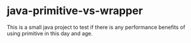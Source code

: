 # java-primitive-vs-wrapper
This is a small java project to test if there is any performance benefits of using primitive in this day and age. 
